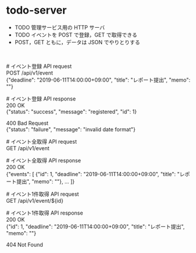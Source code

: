 # todo-server  

- TODO 管理サービス用の HTTP サーバ
- TODO イベントを POST で登録，GET で取得できる
- POST，GET ともに，データは JSON でやりとりする

<br/>

\# イベント登録 API request  
POST /api/v1/event  
{"deadline": "2019-06-11T14:00:00+09:00", "title": "レポート提出", "memo": ""}

\# イベント登録 API response  
200 OK  
{"status": "success", "message": "registered", "id": 1}

400 Bad Request  
{"status": "failure", "message": "invalid date format"}


\# イベント全取得 API request  
GET /api/v1/event

\# イベント全取得 API response  
200 OK  
{"events": [
    {"id": 1, "deadline": "2019-06-11T14:00:00+09:00", "title": "レポート提出", "memo": ""},
    ...
]}

\# イベント1件取得 API request  
GET /api/v1/event/${id}

\# イベント1件取得 API response  
200 OK  
{"id": 1, "deadline": "2019-06-11T14:00:00+09:00", "title": "レポート提出", "memo": ""}

404 Not Found
